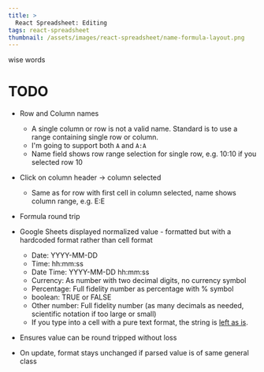 ```yaml
---
title: >
  React Spreadsheet: Editing
tags: react-spreadsheet
thumbnail: /assets/images/react-spreadsheet/name-formula-layout.png
---
```


wise words

# TODO

* Row and Column names
  * A single column or row is not a valid name. Standard is to use a range containing single row or column.
  * I'm going to support both `A` and `A:A`
  * Name field shows row range selection for single row, e.g. 10:10 if you selected row 10
* Click on column header -> column selected
  * Same as for row with first cell in column selected, name shows column range, e.g. E:E

* Formula round trip
* Google Sheets displayed normalized value - formatted but with a hardcoded format rather than cell format
  * Date: YYYY-MM-DD
  * Time: hh:mm:ss
  * Date Time: YYYY-MM-DD hh:mm:ss
  * Currency: As number with two decimal digits, no currency symbol
  * Percentage: Full fidelity number as percentage with % symbol
  * boolean: TRUE or FALSE
  * Other number: Full fidelity number (as many decimals as needed, scientific notation if too large or small)
  * If you type into a cell with a pure text format, the string is [left as is](https://support.microsoft.com/en-gb/office/stop-automatically-changing-numbers-to-dates-452bd2db-cc96-47d1-81e4-72cec11c4ed8).
* Ensures value can be round tripped without loss
* On update, format stays unchanged if parsed value is of same general class